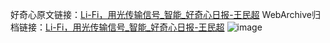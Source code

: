 好奇心原文链接：[Li-Fi，用光传输信号_智能_好奇心日报-王民超](https://www.qdaily.com/articles/5480.html)
WebArchive归档链接：[Li-Fi，用光传输信号_智能_好奇心日报-王民超](http://web.archive.org/web/20190623164845/https://www.qdaily.com/articles/5480.html)
![image](http://ww3.sinaimg.cn/large/007d5XDply1g3whhsmw8wj30u03nxx37)